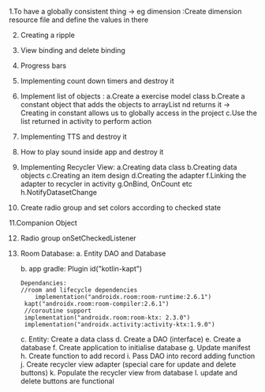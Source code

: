 1.To have a globally consistent thing -> eg dimension
	:Create dimension resource file and define the values in there

2. Creating a ripple

3. View binding and delete binding

4. Progress bars

5. Implementing count down timers and destroy it

6. Implement list of objects :
	a.Create a exercise model class
	b.Create a constant object that adds the objects to arrayList nd returns it -> Creating in constant allows us to globally access in the project
	c.Use the list returned in activity to perform action

7. Implementing TTS and destroy it

8. How to play sound inside app and destroy it

9. Implementing Recycler View:
	a.Creating data class
	b.Creating data objects
	c.Creating an item design
	d.Creating the adapter
	f.Linking the adapter to recycler in activity
	g.OnBind, OnCount etc
	h.NotifyDatasetChange
	
10. Create radio group and set colors according to checked state

11.Companion Object

12. Radio group onSetCheckedListener

13. Room Database:
	a. Entity DAO and Database

	b. app gradle: 
		Plugin id("kotlin-kapt")
		
		Dependancies:
		//room and lifecycle dependencies
    		implementation("androidx.room:room-runtime:2.6.1")
   		 kapt("androidx.room:room-compiler:2.6.1")
   		 //coroutine support
   		 implementation("androidx.room:room-ktx: 2.3.0")
   		 implementation("androidx.activity:activity-ktx:1.9.0")

	
 	c. Entity: Create a data class
	d. Create a DAO (interface)
	e. Create a database
	f. Create application to initialise database
	g. Update manifest
	h. Create function to add record
	i. Pass DAO into record adding function
	j. Create recycler view adapter (special care for update and delete buttons)
	k. Populate the recycler view from database
	l. update and delete buttons are functional


